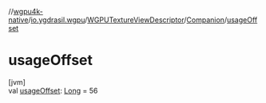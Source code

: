 //[wgpu4k-native](../../../../index.md)/[io.ygdrasil.wgpu](../../index.md)/[WGPUTextureViewDescriptor](../index.md)/[Companion](index.md)/[usageOffset](usage-offset.md)

# usageOffset

[jvm]\
val [usageOffset](usage-offset.md): [Long](https://kotlinlang.org/api/core/kotlin-stdlib/kotlin/-long/index.html) = 56